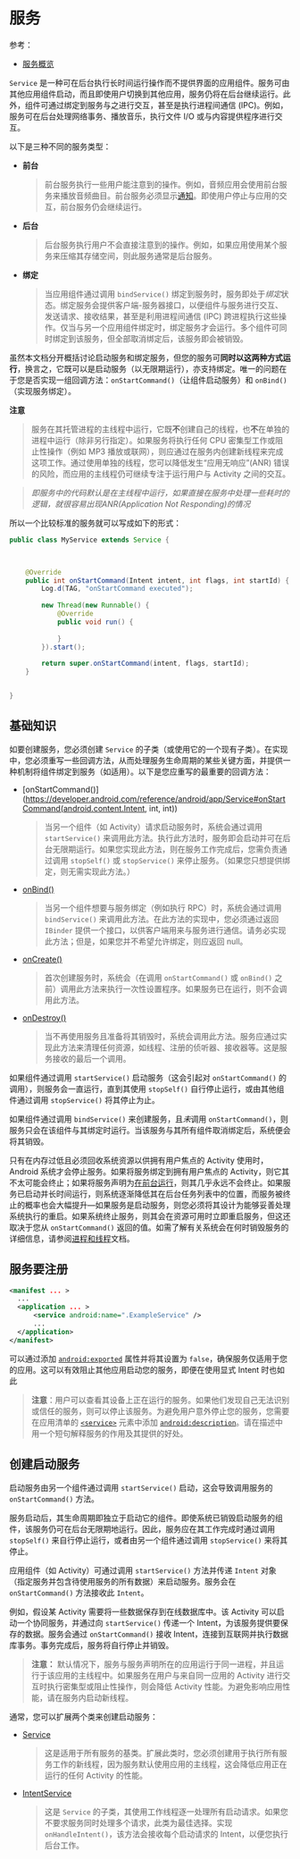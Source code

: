 # 服务

参考：

+ [服务概览](https://developer.android.com/guide/components/services)



`Service` 是一种可在后台执行长时间运行操作而不提供界面的应用组件。服务可由其他应用组件启动，而且即使用户切换到其他应用，服务仍将在后台继续运行。此外，组件可通过绑定到服务与之进行交互，甚至是执行进程间通信 (IPC)。例如，服务可在后台处理网络事务、播放音乐，执行文件 I/O 或与内容提供程序进行交互。

以下是三种不同的服务类型：

+ **前台**

  > 前台服务执行一些用户能注意到的操作。例如，音频应用会使用前台服务来播放音频曲目。前台服务必须显示[通知](https://developer.android.com/guide/topics/ui/notifiers/notifications)。即使用户停止与应用的交互，前台服务仍会继续运行。

+ **后台**

  > 后台服务执行用户不会直接注意到的操作。例如，如果应用使用某个服务来压缩其存储空间，则此服务通常是后台服务。

+ **绑定**

  > 当应用组件通过调用 `bindService()` 绑定到服务时，服务即处于*绑定*状态。绑定服务会提供客户端-服务器接口，以便组件与服务进行交互、发送请求、接收结果，甚至是利用进程间通信 (IPC) 跨进程执行这些操作。仅当与另一个应用组件绑定时，绑定服务才会运行。多个组件可同时绑定到该服务，但全部取消绑定后，该服务即会被销毁。



虽然本文档分开概括讨论启动服务和绑定服务，但您的服务可**同时以这两种方式运行**，换言之，它既可以是启动服务（以无限期运行），亦支持绑定。唯一的问题在于您是否实现一组回调方法：`onStartCommand()`（让组件启动服务）和 `onBind()`（实现服务绑定）。



**注意**

> 服务在其托管进程的主线程中运行，它既**不**创建自己的线程，也**不**在单独的进程中运行（除非另行指定）。如果服务将执行任何 CPU 密集型工作或阻止性操作（例如 MP3 播放或联网），则应通过在服务内创建新线程来完成这项工作。通过使用单独的线程，您可以降低发生“应用无响应”(ANR) 错误的风险，而应用的主线程仍可继续专注于运行用户与 Activity 之间的交互。

> *即服务中的代码默认是在主线程中运行，如果直接在服务中处理一些耗时的逻辑，就很容易出现ANR(Application Not Responding)的情况*

所以一个比较标准的服务就可以写成如下的形式：

```java
public class MyService extends Service {

		

    @Override
    public int onStartCommand(Intent intent, int flags, int startId) {
        Log.d(TAG, "onStartCommand executed");
        
        new Thread(new Runnable() {
            @Override
            public void run() {
                
            }
        }).start();
        
        return super.onStartCommand(intent, flags, startId);
    }


}

```



## 基础知识

如要创建服务，您必须创建 `Service` 的子类（或使用它的一个现有子类）。在实现中，您必须重写一些回调方法，从而处理服务生命周期的某些关键方面，并提供一种机制将组件绑定到服务（如适用）。以下是您应重写的最重要的回调方法：

+ [onStartCommand()](https://developer.android.com/reference/android/app/Service#onStartCommand(android.content.Intent, int, int))

  > 当另一个组件（如 Activity）请求启动服务时，系统会通过调用 `startService()` 来调用此方法。执行此方法时，服务即会启动并可在后台无限期运行。如果您实现此方法，则在服务工作完成后，您需负责通过调用 `stopSelf()` 或 `stopService()` 来停止服务。（如果您只想提供绑定，则无需实现此方法。）

+ [onBind()](https://developer.android.com/reference/android/app/Service#onBind(android.content.Intent))

  > 当另一个组件想要与服务绑定（例如执行 RPC）时，系统会通过调用 `bindService()` 来调用此方法。在此方法的实现中，您必须通过返回 `IBinder` 提供一个接口，以供客户端用来与服务进行通信。请务必实现此方法；但是，如果您并不希望允许绑定，则应返回 null。

+ [onCreate()](https://developer.android.com/reference/android/app/Service#onCreate())

  > 首次创建服务时，系统会（在调用 `onStartCommand()` 或 `onBind()` 之前）调用此方法来执行一次性设置程序。如果服务已在运行，则不会调用此方法。

+ [onDestroy()](https://developer.android.com/reference/android/app/Service#onDestroy())

  > 当不再使用服务且准备将其销毁时，系统会调用此方法。服务应通过实现此方法来清理任何资源，如线程、注册的侦听器、接收器等。这是服务接收的最后一个调用。



如果组件通过调用 `startService()` 启动服务（这会引起对 `onStartCommand()` 的调用），则服务会一直运行，直到其使用 `stopSelf()` 自行停止运行，或由其他组件通过调用 `stopService()` 将其停止为止。

如果组件通过调用 `bindService()` 来创建服务，且*未*调用 `onStartCommand()`，则服务只会在该组件与其绑定时运行。当该服务与其所有组件取消绑定后，系统便会将其销毁。

只有在内存过低且必须回收系统资源以供拥有用户焦点的 Activity 使用时，Android 系统才会停止服务。如果将服务绑定到拥有用户焦点的 Activity，则它其不太可能会终止；如果将服务声明为[在前台运行](https://developer.android.com/guide/components/services#Foreground)，则其几乎永远不会终止。如果服务已启动并长时间运行，则系统逐渐降低其在后台任务列表中的位置，而服务被终止的概率也会大幅提升—如果服务是启动服务，则您必须将其设计为能够妥善处理系统执行的重启。如果系统终止服务，则其会在资源可用时立即重启服务，但这还取决于您从 `onStartCommand()` 返回的值。如需了解有关系统会在何时销毁服务的详细信息，请参阅[进程和线程](https://developer.android.com/guide/components/processes-and-threads)文档。



## 服务要注册

```xml
<manifest ... >
  ...
  <application ... >
      <service android:name=".ExampleService" />
      ...
  </application>
</manifest>
```

可以通过添加 [`android:exported`](https://developer.android.com/guide/topics/manifest/service-element#exported) 属性并将其设置为 `false`，确保服务仅适用于您的应用。这可以有效阻止其他应用启动您的服务，即便在使用显式 Intent 时也如此

> **注意**：用户可以查看其设备上正在运行的服务。如果他们发现自己无法识别或信任的服务，则可以停止该服务。为避免用户意外停止您的服务，您需要在应用清单的 [`<service>`](https://developer.android.com/guide/topics/manifest/service-element) 元素中添加 [`android:description`](https://developer.android.com/guide/topics/manifest/service-element#desc)。请在描述中用一个短句解释服务的作用及其提供的好处。



## 创建启动服务

启动服务由另一个组件通过调用 `startService()` 启动，这会导致调用服务的 `onStartCommand()` 方法。

服务启动后，其生命周期即独立于启动它的组件。即使系统已销毁启动服务的组件，该服务仍可在后台无限期地运行。因此，服务应在其工作完成时通过调用 `stopSelf()` 来自行停止运行，或者由另一个组件通过调用 `stopService()` 来将其停止。

应用组件（如 Activity）可通过调用 `startService()` 方法并传递 `Intent` 对象（指定服务并包含待使用服务的所有数据）来启动服务。服务会在 `onStartCommand()` 方法接收此 `Intent`。

例如，假设某 Activity 需要将一些数据保存到在线数据库中。该 Activity 可以启动一个协同服务，并通过向 `startService()` 传递一个 Intent，为该服务提供要保存的数据。服务会通过 `onStartCommand()` 接收 Intent，连接到互联网并执行数据库事务。事务完成后，服务将自行停止并销毁。

> **注意：** 默认情况下，服务与服务声明所在的应用运行于同一进程，并且运行于该应用的主线程中。如果服务在用户与来自同一应用的 Activity 进行交互时执行密集型或阻止性操作，则会降低 Activity 性能。为避免影响应用性能，请在服务内启动新线程。

通常，您可以扩展两个类来创建启动服务：

+ [Service](https://developer.android.com/reference/android/app/Service)

  > 这是适用于所有服务的基类。扩展此类时，您必须创建用于执行所有服务工作的新线程，因为服务默认使用应用的主线程，这会降低应用正在运行的任何 Activity 的性能。



+ [IntentService](https://developer.android.com/reference/android/app/IntentService)

  > 这是 `Service` 的子类，其使用工作线程逐一处理所有启动请求。如果您不要求服务同时处理多个请求，此类为最佳选择。实现 `onHandleIntent()`，该方法会接收每个启动请求的 Intent，以便您执行后台工作。


















